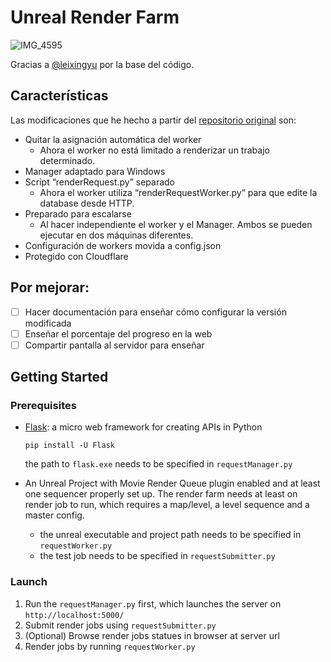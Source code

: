 # Unreal Render Farm

![IMG_4595](https://github.com/user-attachments/assets/5a40a70e-d72c-4991-a0be-3437832d4f6e)

Gracias a [@leixingyu](https://github.com/leixingyu) por la base del código.

## Características
Las modificaciones que he hecho a partir del [repositorio original](https://github.com/leixingyu/unrealRenderFarm) son:

- Quitar la asignación automática del worker
   - Ahora el worker no está limitado a renderizar un trabajo determinado. 
- Manager adaptado para Windows
- Script “renderRequest.py” separado
   - Ahora el worker utiliza “renderRequestWorker.py” para que edite la database desde HTTP. 
- Preparado para escalarse
   - Al hacer independiente el worker y el Manager. Ambos se pueden ejecutar en dos máquinas diferentes. 
- Configuración de workers movida a config.json
- Protegido con Cloudflare

## Por mejorar:

- [ ] Hacer documentación para enseñar cómo configurar la versión modificada
- [ ] Enseñar el porcentaje del progreso en la web
- [ ] Compartir pantalla al servidor para enseñar   

## Getting Started

### Prerequisites


- [Flask](https://pypi.org/project/Flask/): a micro web framework for creating APIs in Python
    ```
    pip install -U Flask
    ```
  the path to `flask.exe` needs to be specified in `requestManager.py`


- An Unreal Project with Movie Render Queue plugin enabled and at least one sequencer properly set up. 
The render farm needs at least
on render job to run, which requires a map/level, a level sequence and a master config.
  - the unreal executable and project path needs to be specified in `requestWorker.py`
  - the test job needs to be specified in `requestSubmitter.py`

### Launch

1. Run the `requestManager.py` first, which launches the server on `http://localhost:5000/`
2. Submit render jobs using `requestSubmitter.py`
3. (Optional) Browse render jobs statues in browser at server url
4. Render jobs by running `requestWorker.py`

